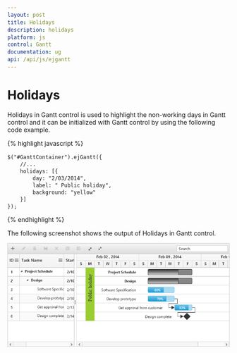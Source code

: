 ```yaml
---
layout: post
title: Holidays
description: holidays
platform: js
control: Gantt
documentation: ug
api: /api/js/ejgantt
---
```


# Holidays

Holidays in Gantt control is used to highlight the non-working days in Gantt control and it can be initialized with Gantt control by using the following code example.

{% highlight javascript %}

    $("#GanttContainer").ejGantt({
        //...
        holidays: [{
            day: "2/03/2014",
            label: " Public holiday",
            background: "yellow"
        }]
    });

{% endhighlight %}

The following screenshot shows the output of Holidays in Gantt control.

![](/js/Gantt/Holidays_images/Holidays_img1.png)

